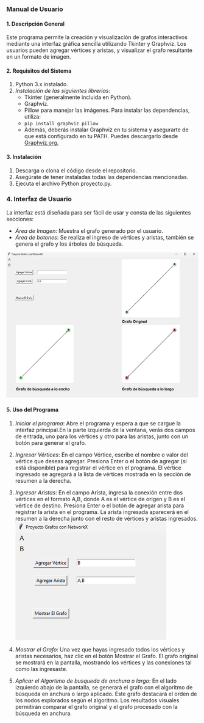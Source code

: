 ### Manual de Usuario

#### 1. Descripción General

Este programa permite la creación y visualización de grafos interactivos mediante una 
interfaz gráfica sencilla utilizando Tkinter y Graphviz. Los usuarios pueden agregar 
vértices y aristas, y visualizar el grafo resultante en un formato de imagen.

#### 2. Requisitos del Sistema

1. Python 3.x instalado. 
2. *Instalación de las siguientes librerías*:
   - Tkinter (generalmente incluida en Python). 
   - Graphviz. 
   - Pillow para manejar las imágenes.
   Para instalar las dependencias, utiliza:
   - `pip install graphviz pillow`
   - Además, deberás instalar Graphviz en tu sistema y asegurarte de que está configurado en tu PATH. Puedes descargarlo desde [Graphviz.org.](https://graphviz.org)

#### 3. Instalación 

1. Descarga o clona el código desde el repositorio.
2. Asegúrate de tener instaladas todas las dependencias mencionadas. 
3. Ejecuta el archivo Python proyecto.py.

### 4. Interfaz de Usuario

La interfaz está diseñada para ser fácil de usar y consta de las siguientes secciones:
- *Área de Imagen*: Muestra el grafo generado por el usuario.
- *Área de botones*: Se realiza el ingreso de vértices y aristas, también se genera el grafo y los árboles de búsqueda.

![alt text](image-1.jpeg)

#### 5. Uso del Programa

1. *Iniciar el programa*: Abre el programa y espera a que se cargue la interfaz principal.En la parte izquierda de la ventana, verás dos campos de entrada, uno para los vértices y otro para las aristas, junto con un botón para generar el grafo.
   
2. *Ingresar Vértices*: En el campo Vértice, escribe el nombre o valor del vértice que deseas agregar. Presiona Enter o el botón de agregar (si está disponible) para registrar el vértice en el programa. El vértice ingresado se agregará a la lista de vértices mostrada en la sección de resumen a la derecha.

3. *Ingresar Aristas*: En el campo Arista, ingresa la conexión entre dos vértices en el formato A,B, donde A es el vértice de origen y B es el vértice de destino.
Presiona Enter o el botón de agregar arista para registrar la arista en el programa. La arista ingresada aparecerá en el resumen a la derecha junto con el resto de vértices y aristas ingresados.
![alt text](image-2.png)

4. *Mostrar el Grafo*: Una vez que hayas ingresado todos los vértices y aristas necesarios, haz clic en el botón Mostrar el Grafo. El grafo original se mostrará en  la pantalla, mostrando los vértices y las conexiones tal como las ingresaste.


5. *Aplicar el Algortimo de busqueda de anchura o largo*:
   En el lado izquierdo abajo de la pantalla, se generará el grafo con el algoritmo de búsqueda en anchura o largo aplicado. Este grafo destacará el orden de los nodos explorados según el algoritmo. Los resultados visuales permitirán comparar el grafo original y el grafo procesado con la búsqueda en anchura.
